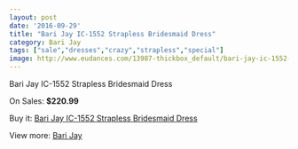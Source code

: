 ```yaml
---
layout: post
date: '2016-09-29'
title: "Bari Jay IC-1552 Strapless Bridesmaid Dress"
category: Bari Jay
tags: ["sale","dresses","crazy","strapless","special"]
image: http://www.eudances.com/13987-thickbox_default/bari-jay-ic-1552-strapless-bridesmaid-dress.jpg
---
```

Bari Jay IC-1552 Strapless Bridesmaid Dress

On Sales: **$220.99**
<a href="https://www.eudances.com/en/bari-jay/4191-bari-jay-ic-1552-strapless-bridesmaid-dress.html"><amp-img layout="responsive" width="600" height="600" src="//www.eudances.com/13987-thickbox_default/bari-jay-ic-1552-strapless-bridesmaid-dress.jpg" alt="Bari Jay IC-1552 Strapless Bridesmaid Dress 0" /></a>

Buy it: [Bari Jay IC-1552 Strapless Bridesmaid Dress](https://www.eudances.com/en/bari-jay/4191-bari-jay-ic-1552-strapless-bridesmaid-dress.html "Bari Jay IC-1552 Strapless Bridesmaid Dress")

View more: [Bari Jay](https://www.eudances.com/en/56-bari-jay "Bari Jay")